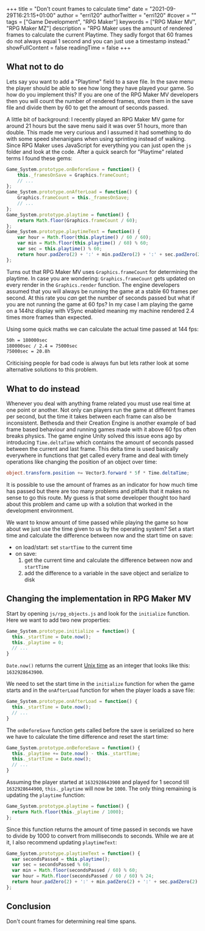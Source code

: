 +++
title = "Don't count frames to calculate time"
date = "2021-09-29T16:21:15+01:00"
author = "erri120"
authorTwitter = "erri120"
#cover = ""
tags = ["Game Development", "RPG Maker"]
keywords = ["RPG Maker MV", "RPG Maker MZ"]
description = "RPG Maker uses the amount of rendered frames to calculate the current Playtime. They sadly forgot that 60 frames do not always equal 1 second and you can just use a timestamp instead."
showFullContent = false
readingTime = false
+++

## What not to do

Lets say you want to add a "Playtime" field to a save file. In the save menu the player should be able to see how long they have played your game. So how do you implement this? If you are one of the RPG Maker MV developers then you will count the number of rendered frames, store them in the save file and divide them by 60 to get the amount of seconds passed.

A little bit of background: I recently played an RPG Maker MV game for around 21 hours but the save menu said it was over 51 hours, more than double. This made me very curious and I assumed it had something to do with some speed shenanigans when using sprinting instead of walking. Since RPG Maker uses JavaScript for everything you can just open the `js` folder and look at the code. After a quick search for "Playtime" related terms I found these gems:

```javascript
Game_System.prototype.onBeforeSave = function() {
    this._framesOnSave = Graphics.frameCount;
    // ...
};
Game_System.prototype.onAfterLoad = function() {
    Graphics.frameCount = this._framesOnSave;
    // ...
};
Game_System.prototype.playtime = function() {
    return Math.floor(Graphics.frameCount / 60);
};
Game_System.prototype.playtimeText = function() {
    var hour = Math.floor(this.playtime() / 60 / 60);
    var min = Math.floor(this.playtime() / 60) % 60;
    var sec = this.playtime() % 60;
    return hour.padZero(2) + ':' + min.padZero(2) + ':' + sec.padZero(2);
};
```

Turns out that RPG Maker MV uses `Graphics.frameCount` for determining the playtime. In case you are wondering: `Graphics.frameCount` gets updated on every render in the `Graphics.render` function. The engine developers assumed that you will always be running the game at a stable 60 frames per second. At this rate you _can_ get the number of seconds passed but what if you are not running the game at 60 fps? In my case I am playing the game on a 144hz display with VSync enabled meaning my machine rendered 2.4 times more frames than expected.

Using some quick maths we can calculate the actual time passed at 144 fps:

```txt
50h = 180000sec
180000sec / 2.4 = 75000sec
75000sec = 20.8h
```

Criticising people for bad code is always fun but lets rather look at some alternative solutions to this problem.

## What to do instead

Whenever you deal with anything frame related you must use real time at one point or another. Not only can players run the game at different frames per second, but the time it takes between each frame can also be inconsistent. Bethesda and their Creation Engine is another example of bad frame based behaviour and running games made with it above 60 fps often breaks physics. The game engine Unity solved this issue eons ago by introducing `Time.deltaTime` which contains the amount of seconds passed between the current and last frame. This delta time is used basically everywhere in functions that get called every frame and deal with timely operations like changing the position of an object over time:

```csharp
object.transform.position += Vector3.forward * 5f * Time.deltaTime;
```

It is possible to use the amount of frames as an indicator for how much time has passed but there are too many problems and pitfalls that it makes no sense to go this route. My guess is that some developer thought too hard about this problem and came up with a solution that worked in the development environment.

We want to know amount of time passed while playing the game so how about we just use the time given to us by the operating system? Set a start time and calculate the difference between now and the start time on save:

- on load/start: set `startTime` to the current time
- on save:
  1) get the current time and calculate the difference between now and `startTime`
  2) add the difference to a variable in the save object and serialize to disk

## Changing the implementation in RPG Maker MV

Start by opening `js/rpg_objects.js` and look for the `initialize` function. Here we want to add two new properties:

```javascript
Game_System.prototype.initialize = function() {
  this._startTime = Date.now();
  this._playtime = 0;
  // ...
}
```

`Date.now()` returns the current [Unix time](https://currentmillis.com/) as an integer that looks like this: `1632928643900`.

We need to set the start time in the `initialize` function for when the game starts and in the `onAfterLoad` function for when the player loads a save file:

```javascript
Game_System.prototype.onAfterLoad = function() {
  this._startTime = Date.now();
  // ...
}
```

The `onBeforeSave` function gets called before the save is serialized so here we have to calculate the time difference and reset the start time:

```javascript
Game_System.prototype.onBeforeSave = function() {
  this._playtime += Date.now() - this._startTime;
  this._startTime = Date.now();
  // ...
}
```

Assuming the player started at `1632928643900` and played for 1 second till `1632928644900`, `this._playtime` will now be `1000`. The only thing remaining is updating the `playtime` function:

```javascript
Game_System.prototype.playtime = function() {
  return Math.floor(this._playtime / 1000);
};
```

Since this function returns the amount of time passed in seconds we have to divide by 1000 to convert from milliseconds to seconds. While we are at it, I also recommend updating `playtimeText`:

```javascript
Game_System.prototype.playtimeText = function() {
  var secondsPassed = this.playtime();
  var sec = secondsPassed % 60;
  var min = Math.floor(secondsPassed / 60) % 60;
  var hour = Math.floor(secondsPassed / 60 / 60) % 24;
  return hour.padZero(2) + ':' + min.padZero(2) + ':' + sec.padZero(2);
};
```

## Conclusion

Don't count frames for determining real time spans.
